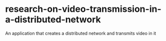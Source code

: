 # research-on-video-transmission-in-a-distributed-network
An application that creates a distributed network and transmits video in it
